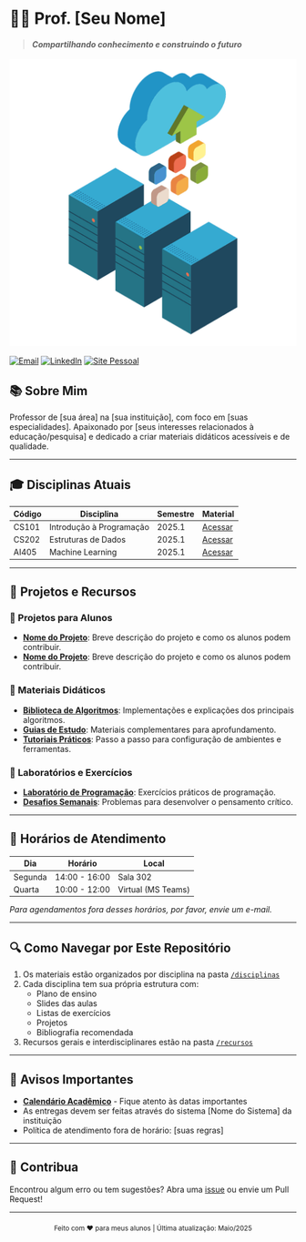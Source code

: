 # 👨‍🏫 Prof. [Seu Nome]

> #### *Compartilhando conhecimento e construindo o futuro*

![Servers](/img/servers.png)

[![Email](https://img.shields.io/badge/Email-seuemail%40instituicao.edu-blue?style=flat-square&logo=gmail)](mailto:seuemail@instituicao.edu)
[![LinkedIn](https://img.shields.io/badge/LinkedIn-Perfil-blue?style=flat-square&logo=linkedin)](https://www.linkedin.com/in/seuperfil/)
[![Site Pessoal](https://img.shields.io/badge/Site-Pessoal-green?style=flat-square&logo=react)](https://seusite.com.br)

## 📚 Sobre Mim

Professor de [sua área] na [sua instituição], com foco em [suas especialidades]. 
Apaixonado por [seus interesses relacionados à educação/pesquisa] e dedicado a criar materiais didáticos acessíveis e de qualidade.

---

## 🎓 Disciplinas Atuais

| Código | Disciplina               | Semestre | Material                      |
|--------|--------------------------|----------|-------------------------------|
| CS101  | Introdução à Programação | 2025.1   | [Acessar](/disciplinas/CS101) |
| CS202  | Estruturas de Dados      | 2025.1   | [Acessar](/disciplinas/CS202) |
| AI405  | Machine Learning         | 2025.1   | [Acessar](/disciplinas/AI405) |

---

## 📂 Projetos e Recursos

### 🔧 Projetos para Alunos
- [**Nome do Projeto**](link): Breve descrição do projeto e como os alunos podem contribuir.
- [**Nome do Projeto**](link): Breve descrição do projeto e como os alunos podem contribuir.

### 📖 Materiais Didáticos
- [**Biblioteca de Algoritmos**](/recursos/algoritmos): Implementações e explicações dos principais algoritmos.
- [**Guias de Estudo**](/recursos/guias): Materiais complementares para aprofundamento.
- [**Tutoriais Práticos**](/recursos/tutoriais): Passo a passo para configuração de ambientes e ferramentas.

### 🧪 Laboratórios e Exercícios
- [**Laboratório de Programação**](/labs/programacao): Exercícios práticos de programação.
- [**Desafios Semanais**](/labs/desafios): Problemas para desenvolver o pensamento crítico.

---

## 📅 Horários de Atendimento

| Dia     | Horário       | Local              |
|---------|---------------|--------------------|
| Segunda | 14:00 - 16:00 | Sala 302           |
| Quarta  | 10:00 - 12:00 | Virtual (MS Teams) |

_Para agendamentos fora desses horários, por favor, envie um e-mail._

---

## 🔍 Como Navegar por Este Repositório

1. Os materiais estão organizados por disciplina na pasta [`/disciplinas`](/disciplinas)
2. Cada disciplina tem sua própria estrutura com:
   - Plano de ensino
   - Slides das aulas
   - Listas de exercícios
   - Projetos
   - Bibliografia recomendada
3. Recursos gerais e interdisciplinares estão na pasta [`/recursos`](/recursos)

---

## 📢 Avisos Importantes

- [**Calendário Acadêmico**](link-para-calendario) - Fique atento às datas importantes
- As entregas devem ser feitas através do sistema [Nome do Sistema] da instituição
- Política de atendimento fora de horário: [suas regras]

---

## 🤝 Contribua

Encontrou algum erro ou tem sugestões? Abra uma [issue](link-para-issues) ou envie um Pull Request!

---

<div align="center">
  <sub>Feito com ❤️ para meus alunos | Última atualização: Maio/2025</sub>
</div>